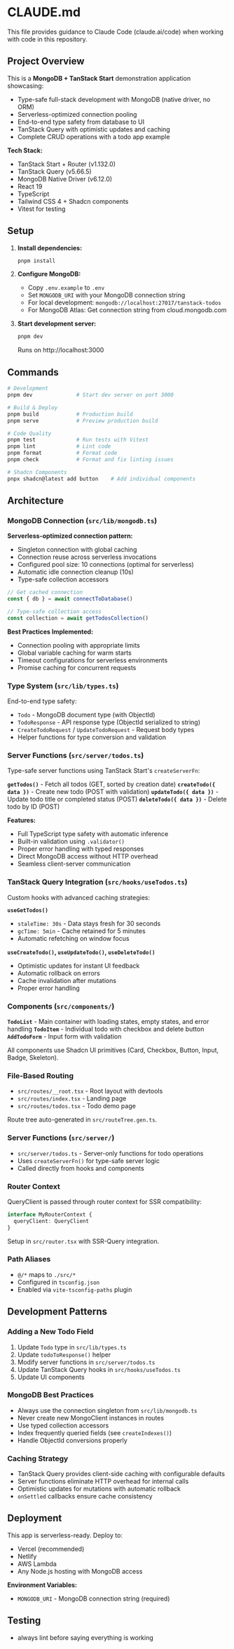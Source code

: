 # CLAUDE.md

This file provides guidance to Claude Code (claude.ai/code) when working with code in this repository.

## Project Overview

This is a **MongoDB + TanStack Start** demonstration application showcasing:

- Type-safe full-stack development with MongoDB (native driver, no ORM)
- Serverless-optimized connection pooling
- End-to-end type safety from database to UI
- TanStack Query with optimistic updates and caching
- Complete CRUD operations with a todo app example

**Tech Stack:**

- TanStack Start + Router (v1.132.0)
- TanStack Query (v5.66.5)
- MongoDB Native Driver (v6.12.0)
- React 19
- TypeScript
- Tailwind CSS 4 + Shadcn components
- Vitest for testing

## Setup

1. **Install dependencies:**

   ```bash
   pnpm install
   ```

2. **Configure MongoDB:**
   - Copy `.env.example` to `.env`
   - Set `MONGODB_URI` with your MongoDB connection string
   - For local development: `mongodb://localhost:27017/tanstack-todos`
   - For MongoDB Atlas: Get connection string from cloud.mongodb.com

3. **Start development server:**
   ```bash
   pnpm dev
   ```
   Runs on http://localhost:3000

## Commands

```bash
# Development
pnpm dev              # Start dev server on port 3000

# Build & Deploy
pnpm build            # Production build
pnpm serve            # Preview production build

# Code Quality
pnpm test             # Run tests with Vitest
pnpm lint             # Lint code
pnpm format           # Format code
pnpm check            # Format and fix linting issues

# Shadcn Components
pnpx shadcn@latest add button    # Add individual components
```

## Architecture

### MongoDB Connection (`src/lib/mongodb.ts`)

**Serverless-optimized connection pattern:**

- Singleton connection with global caching
- Connection reuse across serverless invocations
- Configured pool size: 10 connections (optimal for serverless)
- Automatic idle connection cleanup (10s)
- Type-safe collection accessors

```typescript
// Get cached connection
const { db } = await connectToDatabase()

// Type-safe collection access
const collection = await getTodosCollection()
```

**Best Practices Implemented:**

- Connection pooling with appropriate limits
- Global variable caching for warm starts
- Timeout configurations for serverless environments
- Promise caching for concurrent requests

### Type System (`src/lib/types.ts`)

End-to-end type safety:

- `Todo` - MongoDB document type (with ObjectId)
- `TodoResponse` - API response type (ObjectId serialized to string)
- `CreateTodoRequest` / `UpdateTodoRequest` - Request body types
- Helper functions for type conversion and validation

### Server Functions (`src/server/todos.ts`)

Type-safe server functions using TanStack Start's `createServerFn`:

**`getTodos()`** - Fetch all todos (GET, sorted by creation date)
**`createTodo({ data })`** - Create new todo (POST with validation)
**`updateTodo({ data })`** - Update todo title or completed status (POST)
**`deleteTodo({ data })`** - Delete todo by ID (POST)

**Features:**

- Full TypeScript type safety with automatic inference
- Built-in validation using `.validator()`
- Proper error handling with typed responses
- Direct MongoDB access without HTTP overhead
- Seamless client-server communication

### TanStack Query Integration (`src/hooks/useTodos.ts`)

Custom hooks with advanced caching strategies:

**`useGetTodos()`**

- `staleTime: 30s` - Data stays fresh for 30 seconds
- `gcTime: 5min` - Cache retained for 5 minutes
- Automatic refetching on window focus

**`useCreateTodo()`, `useUpdateTodo()`, `useDeleteTodo()`**

- Optimistic updates for instant UI feedback
- Automatic rollback on errors
- Cache invalidation after mutations
- Proper error handling

### Components (`src/components/`)

**`TodoList`** - Main container with loading states, empty states, and error handling
**`TodoItem`** - Individual todo with checkbox and delete button
**`AddTodoForm`** - Input form with validation

All components use Shadcn UI primitives (Card, Checkbox, Button, Input, Badge, Skeleton).

### File-Based Routing

- `src/routes/__root.tsx` - Root layout with devtools
- `src/routes/index.tsx` - Landing page
- `src/routes/todos.tsx` - Todo demo page

Route tree auto-generated in `src/routeTree.gen.ts`.

### Server Functions (`src/server/`)

- `src/server/todos.ts` - Server-only functions for todo operations
- Uses `createServerFn()` for type-safe server logic
- Called directly from hooks and components

### Router Context

QueryClient is passed through router context for SSR compatibility:

```typescript
interface MyRouterContext {
  queryClient: QueryClient
}
```

Setup in `src/router.tsx` with SSR-Query integration.

### Path Aliases

- `@/*` maps to `./src/*`
- Configured in `tsconfig.json`
- Enabled via `vite-tsconfig-paths` plugin

## Development Patterns

### Adding a New Todo Field

1. Update `Todo` type in `src/lib/types.ts`
2. Update `todoToResponse()` helper
3. Modify server functions in `src/server/todos.ts`
4. Update TanStack Query hooks in `src/hooks/useTodos.ts`
5. Update UI components

### MongoDB Best Practices

- Always use the connection singleton from `src/lib/mongodb.ts`
- Never create new MongoClient instances in routes
- Use typed collection accessors
- Index frequently queried fields (see `createIndexes()`)
- Handle ObjectId conversions properly

### Caching Strategy

- TanStack Query provides client-side caching with configurable defaults
- Server functions eliminate HTTP overhead for internal calls
- Optimistic updates for mutations with automatic rollback
- `onSettled` callbacks ensure cache consistency

## Deployment

This app is serverless-ready. Deploy to:

- Vercel (recommended)
- Netlify
- AWS Lambda
- Any Node.js hosting with MongoDB access

**Environment Variables:**

- `MONGODB_URI` - MongoDB connection string (required)

## Testing

- always lint before saying everything is working
